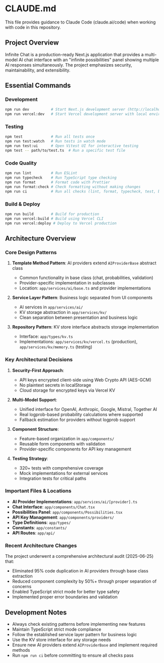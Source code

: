 # CLAUDE.md

This file provides guidance to Claude Code (claude.ai/code) when working with code in this repository.

## Project Overview

Infinite Chat is a production-ready Next.js application that provides a multi-model AI chat interface with an "infinite possibilities" panel showing multiple AI responses simultaneously. The project emphasizes security, maintainability, and extensibility.

## Essential Commands

### Development
```bash
npm run dev          # Start Next.js development server (http://localhost:3000)
npm run vercel:dev   # Start Vercel development server with local environment
```

### Testing
```bash
npm test             # Run all tests once
npm run test:watch   # Run tests in watch mode
npm run test:ui      # Open Vitest UI for interactive testing
npm test -- path/to/test.ts  # Run a specific test file
```

### Code Quality
```bash
npm run lint         # Run ESLint
npm run typecheck    # Run TypeScript type checking
npm run format       # Format code with Prettier
npm run format:check # Check formatting without making changes
npm run ci           # Run all checks (lint, format, typecheck, test, build)
```

### Build & Deploy
```bash
npm run build        # Build for production
npm run vercel:build # Build using Vercel CLI
npm run vercel:deploy # Deploy to Vercel production
```

## Architecture Overview

### Core Design Patterns

1. **Template Method Pattern**: AI providers extend `AIProviderBase` abstract class
   - Common functionality in base class (chat, probabilities, validation)
   - Provider-specific implementation in subclasses
   - Location: `app/services/ai/base.ts` and provider implementations

2. **Service Layer Pattern**: Business logic separated from UI components
   - AI services in `app/services/ai/`
   - KV storage abstraction in `app/services/kv/`
   - Clean separation between presentation and business logic

3. **Repository Pattern**: KV store interface abstracts storage implementation
   - Interface: `app/types/kv.ts`
   - Implementations: `app/services/kv/vercel.ts` (production), `app/services/kv/memory.ts` (testing)

### Key Architectural Decisions

1. **Security-First Approach**:
   - API keys encrypted client-side using Web Crypto API (AES-GCM)
   - No plaintext secrets in localStorage
   - Cloud storage for encrypted keys via Vercel KV

2. **Multi-Model Support**:
   - Unified interface for OpenAI, Anthropic, Google, Mistral, Together AI
   - Real logprob-based probability calculations where supported
   - Fallback estimation for providers without logprob support

3. **Component Structure**:
   - Feature-based organization in `app/components/`
   - Reusable form components with validation
   - Provider-specific components for API key management

4. **Testing Strategy**:
   - 320+ tests with comprehensive coverage
   - Mock implementations for external services
   - Integration tests for critical paths

### Important Files & Locations

- **AI Provider Implementations**: `app/services/ai/[provider].ts`
- **Chat Interface**: `app/components/Chat.tsx`
- **Possibilities Panel**: `app/components/Possibilities.tsx`
- **API Key Management**: `app/components/providers/`
- **Type Definitions**: `app/types/`
- **Constants**: `app/constants/`
- **API Routes**: `app/api/`

### Recent Architecture Changes

The project underwent a comprehensive architectural audit (2025-06-25) that:
- Eliminated 95% code duplication in AI providers through base class extraction
- Reduced component complexity by 50%+ through proper separation of concerns
- Enabled TypeScript strict mode for better type safety
- Implemented proper error boundaries and validation

## Development Notes

- Always check existing patterns before implementing new features
- Maintain TypeScript strict mode compliance
- Follow the established service layer pattern for business logic
- Use the KV store interface for any storage needs
- Ensure new AI providers extend `AIProviderBase` and implement required methods
- Run `npm run ci` before committing to ensure all checks pass